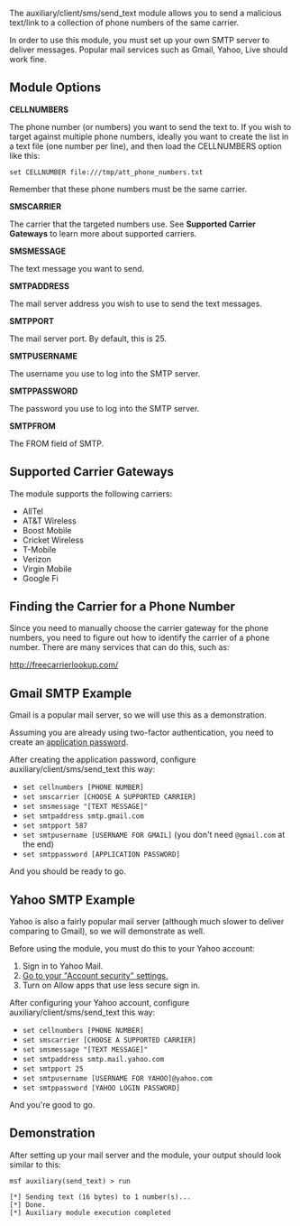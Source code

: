 The auxiliary/client/sms/send_text module allows you to send a malicious text/link to a collection
of phone numbers of the same carrier.

In order to use this module, you must set up your own SMTP server to deliver messages. Popular
mail services such as Gmail, Yahoo, Live should work fine.

## Module Options

**CELLNUMBERS**

The phone number (or numbers) you want to send the text to. If you wish to target against multiple
phone numbers, ideally you want to create the list in a text file (one number per line), and then
load the CELLNUMBERS option like this:

```
set CELLNUMBER file:///tmp/att_phone_numbers.txt
```

Remember that these phone numbers must be the same carrier.

**SMSCARRIER**

The carrier that the targeted numbers use. See **Supported Carrier Gateways** to learn more about
supported carriers.

**SMSMESSAGE**

The text message you want to send.

**SMTPADDRESS**

The mail server address you wish to use to send the text messages.

**SMTPPORT**

The mail server port. By default, this is 25.

**SMTPUSERNAME**

The username you use to log into the SMTP server.

**SMTPPASSWORD**

The password you use to log into the SMTP server.

**SMTPFROM**

The FROM field of SMTP.

## Supported Carrier Gateways

The module supports the following carriers:

* AllTel
* AT&T Wireless
* Boost Mobile
* Cricket Wireless
* T-Mobile
* Verizon
* Virgin Mobile
* Google Fi

## Finding the Carrier for a Phone Number

Since you need to manually choose the carrier gateway for the phone numbers, you need to figure out
how to identify the carrier of a phone number. There are many services that can do this, such as:

http://freecarrierlookup.com/

## Gmail SMTP Example

Gmail is a popular mail server, so we will use this as a demonstration.

Assuming you are already using two-factor authentication, you need to create an [application password](https://support.google.com/accounts/answer/185833?hl=en).

After creating the application password, configure auxiliary/client/sms/send_text this way:

* ```set cellnumbers [PHONE NUMBER]```
* ```set smscarrier [CHOOSE A SUPPORTED CARRIER]```
* ```set smsmessage "[TEXT MESSAGE]"```
* ```set smtpaddress smtp.gmail.com```
* ```set smtpport 587```
* ```set smtpusername [USERNAME FOR GMAIL]``` (you don't need ```@gmail.com``` at the end)
* ```set smtppassword [APPLICATION PASSWORD]```

And you should be ready to go.

## Yahoo SMTP Example

Yahoo is also a fairly popular mail server (although much slower to deliver comparing to Gmail),
so we will demonstrate as well.

Before using the module, you must do this to your Yahoo account:

1. Sign in to Yahoo Mail.
2. [Go to your "Account security" settings.](https://login.yahoo.com/account/security#less-secure-apps)
3. Turn on Allow apps that use less secure sign in.

After configuring your Yahoo account, configure auxiliary/client/sms/send_text this way:

* ```set cellnumbers [PHONE NUMBER]```
* ```set smscarrier [CHOOSE A SUPPORTED CARRIER]```
* ```set smsmessage "[TEXT MESSAGE]"```
* ```set smtpaddress smtp.mail.yahoo.com```
* ```set smtpport 25```
* ```set smtpusername [USERNAME FOR YAHOO]@yahoo.com```
* ```set smtppassword [YAHOO LOGIN PASSWORD]```

And you're good to go.

## Demonstration

After setting up your mail server and the module, your output should look similar to this:

```
msf auxiliary(send_text) > run

[*] Sending text (16 bytes) to 1 number(s)...
[*] Done.
[*] Auxiliary module execution completed
```
